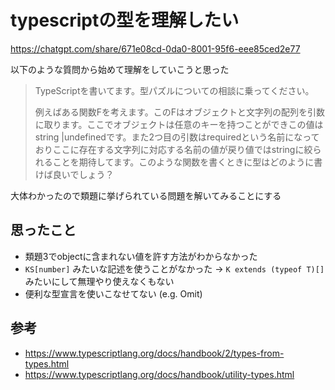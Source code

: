# typescriptの型を理解したい

https://chatgpt.com/share/671e08cd-0da0-8001-95f6-eee85ced2e77 

以下のような質問から始めて理解をしていこうと思った

> TypeScriptを書いてます。型パズルについての相談に乗ってください。
> 
> 例えばある関数Fを考えます。このFはオブジェクトと文字列の配列を引数に取ります。ここでオブジェクトは任意のキーを持つことができこの値はstring |undefinedです。また2つ目の引数はrequiredという名前になっておりここに存在する文字列に対応する名前の値が戻り値ではstringに絞られることを期待してます。このような関数を書くときに型はどのように書けば良いでしょう？

大体わかったので類題に挙げられている問題を解いてみることにする

## 思ったこと

- 類題3でobjectに含まれない値を許す方法がわからなかった
- `KS[number]` みたいな記述を使うことがなかった -> `K extends (typeof T)[]` みたいにして無理やり使えなくもない
- 便利な型宣言を使いこなせてない (e.g. Omit)

## 参考

- https://www.typescriptlang.org/docs/handbook/2/types-from-types.html
- https://www.typescriptlang.org/docs/handbook/utility-types.html